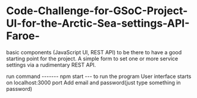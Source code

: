 # Code-Challenge-for-GSoC-Project-UI-for-the-Arctic-Sea-settings-API-Faroe-
basic components (JavaScript UI, REST API) to be there to have a good starting point for the project. A simple form to set one or more service settings via a rudimentary REST API.

run command -------  npm start  --- to run the program
User interface starts on localhost:3000 port
Add email and password(just type something in password)
